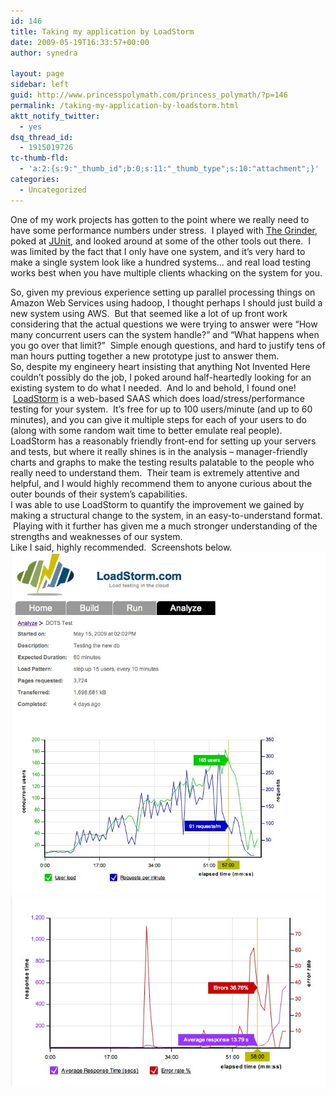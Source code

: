 ```yaml
---
id: 146
title: Taking my application by LoadStorm
date: 2009-05-19T16:33:57+00:00
author: synedra

layout: page
sidebar: left
guid: http://www.princesspolymath.com/princess_polymath/?p=146
permalink: /taking-my-application-by-loadstorm.html
aktt_notify_twitter:
  - yes
dsq_thread_id:
  - 1915019726
tc-thumb-fld:
  - 'a:2:{s:9:"_thumb_id";b:0;s:11:"_thumb_type";s:10:"attachment";}'
categories:
  - Uncategorized
---
```

One of my work projects has gotten to the point where we really need to have some performance numbers under stress.  I played with [The Grinder](http://grinder.sourceforge.net/), poked at [JUnit](http://www.junit.org/), and looked around at some of the other tools out there.  I was limited by the fact that I only have one system, and it&#8217;s very hard to make a single system look like a hundred systems&#8230; and real load testing works best when you have multiple clients whacking on the system for you. 

<div>
</div>

<div>
  So, given my previous experience setting up parallel processing things on Amazon Web Services using hadoop, I thought perhaps I should just build a new system using AWS.  But that seemed like a lot of up front work considering that the actual questions we were trying to answer were &#8220;How many concurrent users can the system handle?&#8221; and &#8220;What happens when you go over that limit?&#8221;  Simple enough questions, and hard to justify tens of man hours putting together a new prototype just to answer them.
</div>

<div>
</div>

<div>
  So, despite my engineery heart insisting that anything Not Invented Here couldn&#8217;t possibly do the job, I poked around half-heartedly looking for an existing system to do what I needed.  And lo and behold, I found one!  <a href="http://www.loadstorm.com">LoadStorm</a> is a web-based SAAS which does load/stress/performance testing for your system.  It&#8217;s free for up to 100 users/minute (and up to 60 minutes), and you can give it multiple steps for each of your users to do (along with some random wait time to better emulate real people).
</div>

<div>
</div>

<div>
  LoadStorm has a reasonably friendly front-end for setting up your servers and tests, but where it really shines is in the analysis &#8211; manager-friendly charts and graphs to make the testing results palatable to the people who really need to understand them.  Their team is extremely attentive and helpful, and I would highly recommend them to anyone curious about the outer bounds of their system&#8217;s capabilities.
</div>

<div>
</div>

<div>
  I was able to use LoadStorm to quantify the improvement we gained by making a structural change to the system, in an easy-to-understand format.  Playing with it further has given me a much stronger understanding of the strengths and weaknesses of our system.
</div>

<div>
</div>

<div>
  Like I said, highly recommended.  Screenshots below.
</div>

<div>
</div>

<div>
</div>

<div>
  <span class="mt-enclosure mt-enclosure-image" style="display: inline;"><img alt="users.jpg" src="/assets/img/2009/08/users.jpg" width="600" class="mt-image-none" style="" /></span>
</div>

<div>
</div>

<div>
  <span class="mt-enclosure mt-enclosure-image" style="display: inline;"><img alt="errors.jpg" src="/assets/img/2009/08/errors.jpg" width="600" class="mt-image-none" style="" /></span>
</div>

<div>
</div>